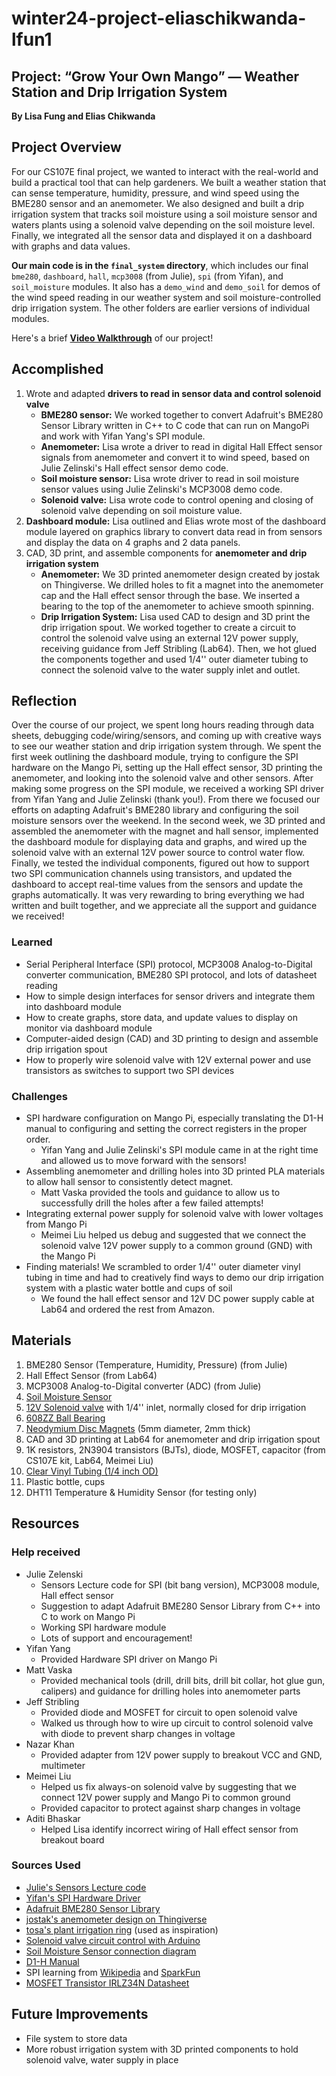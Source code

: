 # winter24-project-eliaschikwanda-lfun1

## Project: “Grow Your Own Mango” — Weather Station and Drip Irrigation System
**By Lisa Fung and Elias Chikwanda**

## Project Overview
For our CS107E final project, we wanted to interact with the real-world and build a practical tool that can help gardeners. We built a weather station that can sense temperature, humidity, pressure, and wind speed using the BME280 sensor and an anemometer. We also designed and built a drip irrigation system that tracks soil moisture using a soil moisture sensor and waters plants using a solenoid valve depending on the soil moisture level. Finally, we integrated all the sensor data and displayed it on a dashboard with graphs and data values.

**Our main code is in the `final_system` directory**, which includes our final `bme280`, `dashboard`, `hall`, `mcp3008` (from Julie), `spi` (from Yifan), and `soil_moisture` modules. It also has a `demo_wind` and `demo_soil` for demos of the wind speed reading in our weather system and soil moisture-controlled drip irrigation system. The other folders are earlier versions of individual modules.

Here's a brief **[Video Walkthrough](https://youtu.be/gMe3_3uqGeU)** of our project!

## Accomplished
1. Wrote and adapted **drivers to read in sensor data and control solenoid valve**
    - **BME280 sensor:** We worked together to convert Adafruit's BME280 Sensor Library written in C++ to C code that can run on MangoPi and work with Yifan Yang's SPI module.
    - **Anemometer:** Lisa wrote a driver to read in digital Hall Effect sensor signals from anemometer and convert it to wind speed, based on Julie Zelinski's Hall effect sensor demo code.
    - **Soil moisture sensor:** Lisa wrote driver to read in soil moisture sensor values using Julie Zelinski's MCP3008 demo code.
    - **Solenoid valve:** Lisa wrote code to control opening and closing of solenoid valve depending on soil moisture value.
2. **Dashboard module:** Lisa outlined and Elias wrote most of the dashboard module layered on graphics library to convert data read in from sensors and display the data on 4 graphs and 2 data panels.
3. CAD, 3D print, and assemble components for **anemometer and drip irrigation system**
    - **Anemometer:** We 3D printed anemometer design created by jostak on Thingiverse. We drilled holes to fit a magnet into the anemometer cap and the Hall effect sensor through the base. We inserted a bearing to the top of the anemometer to achieve smooth spinning.
    - **Drip Irrigation System:** Lisa used CAD to design and 3D print the drip irrigation spout. We worked together to create a circuit to control the solenoid valve using an external 12V power supply, receiving guidance from Jeff Stribling (Lab64). Then, we hot glued the components together and used 1/4'' outer diameter tubing to connect the solenoid valve to the water supply inlet and outlet.

## Reflection
Over the course of our project, we spent long hours reading through data sheets, debugging code/wiring/sensors, and coming up with creative ways to see our weather station and drip irrigation system through. We spent the first week outlining the dashboard module, trying to configure the SPI hardware on the Mango Pi, setting up the Hall effect sensor, 3D printing the anemometer, and looking into the solenoid valve and other sensors. After making some progress on the SPI module, we received a working SPI driver from Yifan Yang and Julie Zelinski (thank you!). From there we focused our efforts on adapting Adafruit's BME280 library and configuring the soil moisture sensors over the weekend. In the second week, we 3D printed and assembled the anemometer with the magnet and hall sensor, implemented the dashboard module for displaying data and graphs, and wired up the solenoid valve with an external 12V power source to control water flow. Finally, we tested the individual components, figured out how to support two SPI communication channels using transistors, and updated the dashboard to accept real-time values from the sensors and update the graphs automatically. It was very rewarding to bring everything we had written and built together, and we appreciate all the support and guidance we received!

### Learned
- Serial Peripheral Interface (SPI) protocol, MCP3008 Analog-to-Digital converter communication, BME280 SPI protocol, and lots of datasheet reading
- How to simple design interfaces for sensor drivers and integrate them into dashboard module
- How to create graphs, store data, and update values to display on monitor via dashboard module
- Computer-aided design (CAD) and 3D printing to design and assemble drip irrigation spout
- How to properly wire solenoid valve with 12V external power and use transistors as switches to support two SPI devices

### Challenges
- SPI hardware configuration on Mango Pi, especially translating the D1-H manual to configuring and setting the correct registers in the proper order.
    - Yifan Yang and Julie Zelinski's SPI module came in at the right time and allowed us to move forward with the sensors!
- Assembling anemometer and drilling holes into 3D printed PLA materials to allow hall sensor to consistently detect magnet.
    - Matt Vaska provided the tools and guidance to allow us to successfully drill the holes after a few failed attempts!
- Integrating external power supply for solenoid valve with lower voltages from Mango Pi
    - Meimei Liu helped us debug and suggested that we connect the solenoid valve 12V power supply to a common ground (GND) with the Mango Pi
- Finding materials! We scrambled to order 1/4'' outer diameter vinyl tubing in time and had to creatively find ways to demo our drip irrigation system with a plastic water bottle and cups of soil
    - We found the hall effect sensor and 12V DC power supply cable at Lab64 and ordered the rest from Amazon.

## Materials
1. BME280 Sensor (Temperature, Humidity, Pressure) (from Julie)
2. Hall Effect Sensor (from Lab64)
3. MCP3008 Analog-to-Digital converter (ADC) (from Julie)
4. [Soil Moisture Sensor](https://www.amazon.com/Capacitive-Moisture-Corrosion-Resistant-Detection/dp/B07SYBSHGX/)
5. [12V Solenoid valve](https://www.amazon.com/dp/B016MP1HX0/?th=1) with 1/4'' inlet, normally closed for drip irrigation
7. [608ZZ Ball Bearing](https://www.amazon.com/Tonmp-PCS-608-ZZ-Ball-Bearing/dp/B0B4JH1XVP/)
8. [Neodymium Disc Magnets](https://www.amazon.com/VSKIZ-Magnets-Assorted-Neodymium-Refrigerator/dp/B0BZYQBFQ1/) (5mm diameter, 2mm thick)
9. CAD and 3D printing at Lab64 for anemometer and drip irrigation spout
10. 1K resistors, 2N3904 transistors (BJTs), diode, MOSFET, capacitor (from CS107E kit, Lab64, Meimei Liu)
11. [Clear Vinyl Tubing (1/4 inch OD)](https://www.amazon.com/gp/product/B07Q1D14HF/)
12. Plastic bottle, cups
13. DHT11 Temperature & Humidity Sensor (for testing only)

## Resources
### Help received
- Julie Zelenski
    - Sensors Lecture code for SPI (bit bang version), MCP3008 module, Hall effect sensor
    - Suggestion to adapt Adafruit BME280 Sensor Library from C++ into C to work on Mango Pi
    - Working SPI hardware module
    - Lots of support and encouragement!
- Yifan Yang
    - Provided Hardware SPI driver on Mango Pi
- Matt Vaska
    - Provided mechanical tools (drill, drill bits, drill bit collar, hot glue gun, calipers) and guidance for drilling holes into anemometer parts
- Jeff Stribling
    - Provided diode and MOSFET for circuit to open solenoid valve
    - Walked us through how to wire up circuit to control solenoid valve with diode to prevent sharp changes in voltage
- Nazar Khan
    - Provided adapter from 12V power supply to breakout VCC and GND, multimeter
- Meimei Liu
    - Helped us fix always-on solenoid valve by suggesting that we connect 12V power supply and Mango Pi to common ground
    - Provided capacitor to protect against sharp changes in voltage
- Aditi Bhaskar
    - Helped Lisa identify incorrect wiring of Hall effect sensor from breakout board

### Sources Used
- [Julie's Sensors Lecture code](https://github.com/cs107e/cs107e.github.io/blob/master/lectures/Sensors/code/)
- [Yifan's SPI Hardware Driver](https://github.com/cs107e/cs107e.github.io/tree/master/cs107e/extras/spi_peripheral)
- [Adafruit BME280 Sensor Library](https://github.com/adafruit/Adafruit_BME280_Library)
- [jostak's anemometer design on Thingiverse](https://www.thingiverse.com/thing:2559929)
- [tosa's plant irrigation ring](https://www.thingiverse.com/thing:6491638) (used as inspiration)
- [Solenoid valve circuit control with Arduino](https://bc-robotics.com/tutorials/controlling-a-solenoid-valve-with-arduino/)
- [Soil Moisture Sensor connection diagram](https://www.sigmaelectronica.net/wp-content/uploads/2018/04/sen0193-humedad-de-suelos.pdf)
- [D1-H Manual](https://cs107e.github.io/readings/d1-h_user_manual_v1.0.pdf)
- SPI learning from [Wikipedia](https://en.wikipedia.org/wiki/Serial_Peripheral_Interface) and [SparkFun](https://learn.sparkfun.com/tutorials/serial-peripheral-interface-spi/all)
- [MOSFET Transistor IRLZ34N Datasheet](https://www.mouser.com/datasheet/2/196/Infineon_IRLZ34N_DataSheet_v01_01_EN-3363624.pdf)

## Future Improvements
- File system to store data
- More robust irrigation system with 3D printed components to hold solenoid valve, water supply in place
